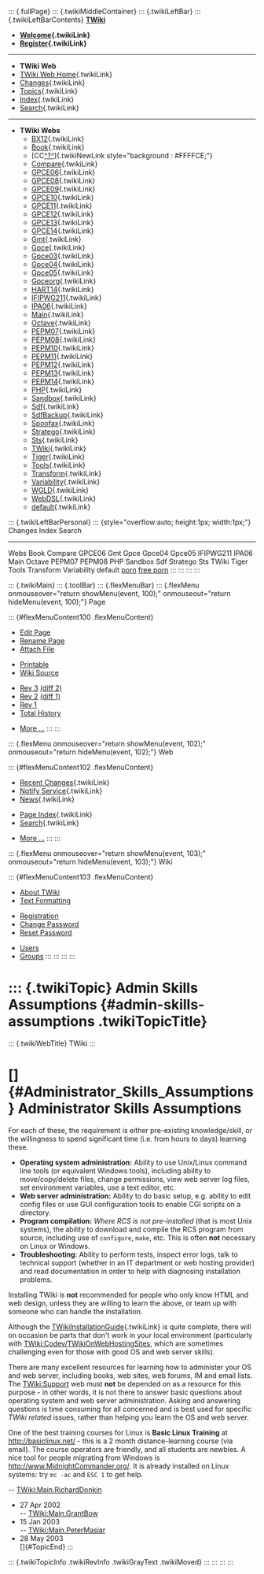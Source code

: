 ::: {.fullPage}
::: {.twikiMiddleContainer}
::: {.twikiLeftBar}
::: {.twikiLeftBarContents}
**[TWiki](http://TWiki.org/)**

-   **[Welcome](WelcomeGuest){.twikiLink}**
-   **[Register](TWikiRegistration){.twikiLink}**

------------------------------------------------------------------------

-   **TWiki Web**
-   [TWiki Web Home](WebHome){.twikiLink}
-   [Changes](WebChanges){.twikiLink}
-   [Topics](WebTopicList){.twikiLink}
-   [Index](WebIndex){.twikiLink}
-   [Search](WebSearch){.twikiLink}

------------------------------------------------------------------------

-   **TWiki Webs**
    -   [BX12](../BX12/WebHome){.twikiLink}
    -   [Book](../Book/WebHome){.twikiLink}
    -   [CC[^?^](http://www.program-transformation.org/edit/CC/WebHome?topicparent=TWiki.AdminSkillsAssumptions)]{.twikiNewLink
        style="background : #FFFFCE;"}
    -   [Compare](../Compare/WebHome){.twikiLink}
    -   [GPCE06](../GPCE06/WebHome){.twikiLink}
    -   [GPCE08](../GPCE08/WebHome){.twikiLink}
    -   [GPCE09](../GPCE09/WebHome){.twikiLink}
    -   [GPCE10](../GPCE10/WebHome){.twikiLink}
    -   [GPCE11](../GPCE11/WebHome){.twikiLink}
    -   [GPCE12](../GPCE12/WebHome){.twikiLink}
    -   [GPCE13](../GPCE13/WebHome){.twikiLink}
    -   [GPCE14](../GPCE14/WebHome){.twikiLink}
    -   [Gmt](../Gmt/WebHome){.twikiLink}
    -   [Gpce](../Gpce/WebHome){.twikiLink}
    -   [Gpce03](http://www.program-transformation.org/Gpce03/WebHome){.twikiLink}
    -   [Gpce04](../Gpce04/WebHome){.twikiLink}
    -   [Gpce05](../Gpce05/WebHome){.twikiLink}
    -   [Gpceorg](../Gpceorg/WebHome){.twikiLink}
    -   [HART14](../HART14/WebHome){.twikiLink}
    -   [IFIPWG211](http://www.program-transformation.org/IFIPWG211/WebHome){.twikiLink}
    -   [IPA06](../IPA06/WebHome){.twikiLink}
    -   [Main](../Main/WebHome){.twikiLink}
    -   [Octave](../Octave/WebHome){.twikiLink}
    -   [PEPM07](../PEPM07/WebHome){.twikiLink}
    -   [PEPM08](../PEPM08/WebHome){.twikiLink}
    -   [PEPM10](../PEPM10/WebHome){.twikiLink}
    -   [PEPM11](../PEPM11/WebHome){.twikiLink}
    -   [PEPM12](../PEPM12/WebHome){.twikiLink}
    -   [PEPM13](../PEPM13/WebHome){.twikiLink}
    -   [PEPM14](../PEPM14/WebHome){.twikiLink}
    -   [PHP](../PHP/WebHome){.twikiLink}
    -   [Sandbox](../Sandbox/WebHome){.twikiLink}
    -   [Sdf](../Sdf/WebHome){.twikiLink}
    -   [SdfBackup](../SdfBackup/WebHome){.twikiLink}
    -   [Spoofax](../Spoofax/WebHome){.twikiLink}
    -   [Stratego](../Stratego/WebHome){.twikiLink}
    -   [Sts](../Sts/WebHome){.twikiLink}
    -   [TWiki](WebHome){.twikiLink}
    -   [Tiger](../Tiger/WebHome){.twikiLink}
    -   [Tools](../Tools/WebHome){.twikiLink}
    -   [Transform](../Transform/WebHome){.twikiLink}
    -   [Variability](../Variability/WebHome){.twikiLink}
    -   [WGLD](../WGLD/WebHome){.twikiLink}
    -   [WebDSL](../WebDSL/WebHome){.twikiLink}
    -   [default](DefaultWebHome){.twikiLink}

::: {.twikiLeftBarPersonal}
::: {style="overflow:auto; height:1px; width:1px;"}
Changes Index Search

------------------------------------------------------------------------

Webs Book Compare GPCE06 Gmt Gpce Gpce04 Gpce05 IFIPWG211 IPA06 Main
Octave PEPM07 PEPM08 PHP Sandbox Sdf Stratego Sts TWiki Tiger Tools
Transform Variability default
[porn](http://www.estrategiavirtual.com/adult/) [free
porn](http://www.estrategiavirtual.com/free/)
:::
:::
:::
:::

::: {.twikiMain}
::: {.toolBar}
::: {.flexMenuBar}
::: {.flexMenu onmouseover="return showMenu(event, 100);" onmouseout="return hideMenu(event, 100);"}
Page

::: {#flexMenuContent100 .flexMenuContent}
-   [Edit
    Page](http://www.program-transformation.org/edit/TWiki/AdminSkillsAssumptions?t=1536826922)
-   [Rename
    Page](http://www.program-transformation.org/rename/TWiki/AdminSkillsAssumptions)
-   [Attach
    File](http://www.program-transformation.org/attach/TWiki/AdminSkillsAssumptions)

<!-- -->

-   [Printable](http://www.program-transformation.org/view/TWiki/AdminSkillsAssumptions?skin=print.pattern)
-   [Wiki
    Source](http://www.program-transformation.org/view/TWiki/AdminSkillsAssumptions?skin=text&raw=on&contenttype=text/plain)

<!-- -->

-   [Rev
    3](http://www.program-transformation.org/view/TWiki/AdminSkillsAssumptions?rev=1.3)
    [(diff 2)](http://www.program-transformation.org/rdiff/TWiki/AdminSkillsAssumptions?rev1=1.3&rev2=1.2)
-   [Rev
    2](http://www.program-transformation.org/view/TWiki/AdminSkillsAssumptions?rev=1.2)
    [(diff 1)](http://www.program-transformation.org/rdiff/TWiki/AdminSkillsAssumptions?rev1=1.2&rev2=1.1)
-   [Rev
    1](http://www.program-transformation.org/view/TWiki/AdminSkillsAssumptions?rev=1.1)
-   [Total
    History](http://www.program-transformation.org/rdiff/TWiki/AdminSkillsAssumptions)

<!-- -->

-   [More
    \...](http://www.program-transformation.org/oops/TWiki/AdminSkillsAssumptions?template=oopsmore&param1=1.3&param2=1.3)
:::
:::

::: {.flexMenu onmouseover="return showMenu(event, 102);" onmouseout="return hideMenu(event, 102);"}
Web

::: {#flexMenuContent102 .flexMenuContent}
-   [Recent Changes](WebChanges){.twikiLink}
-   [Notify Service](WebNotify){.twikiLink}
-   [News](WebNews){.twikiLink}

<!-- -->

-   [Page Index](WebIndex){.twikiLink}
-   [Search](WebSearch){.twikiLink}

<!-- -->

-   [More
    \...](http://www.program-transformation.org/oops/TWiki/AdminSkillsAssumptions?template=oopsmore&param1=1.3&param2=1.3)
:::
:::

::: {.flexMenu onmouseover="return showMenu(event, 103);" onmouseout="return hideMenu(event, 103);"}
Wiki

::: {#flexMenuContent103 .flexMenuContent}
-   [About
    TWiki](http://www.program-transformation.org/view/TWiki/WebHome)
-   [Text
    Formatting](http://www.program-transformation.org/view/TWiki/TextFormattingRules)

<!-- -->

-   [Registration](http://www.program-transformation.org/view/TWiki/TWikiRegistration)
-   [Change
    Password](http://www.program-transformation.org/view/TWiki/ChangePassword)
-   [Reset
    Password](http://www.program-transformation.org/view/TWiki/ResetPassword)

<!-- -->

-   [Users](http://www.program-transformation.org/view/Main/TWikiUsers)
-   [Groups](http://www.program-transformation.org/view/Main/TWikiGroups)
:::
:::
:::
:::

::: {.twikiTopic}
Admin Skills Assumptions {#admin-skills-assumptions .twikiTopicTitle}
========================

::: {.twikiWebTitle}
TWiki
:::

[]{#Administrator_Skills_Assumptions} Administrator Skills Assumptions
======================================================================

For each of these, the requirement is either pre-existing
knowledge/skill, or the willingness to spend significant time (i.e. from
hours to days) learning these.

-   **Operating system administration:** Ability to use Unix/Linux
    command line tools (or equivalent Windows tools), including ability
    to move/copy/delete files, change permissions, view web server log
    files, set environment variables, use a text editor, etc.
-   **Web server administration:** Ability to do basic setup, e.g.
    ability to edit config files or use GUI configuration tools to
    enable CGI scripts on a directory.
-   **Program compilation:** *Where RCS is not pre-installed* (that is
    most Unix systems), the ability to download and compile the RCS
    program from source, including use of `configure`, `make`, etc. This
    is often **not** necessary on Linux or Windows.
-   **Troubleshooting**: Ability to perform tests, inspect error logs,
    talk to technical support (whether in an IT department or web
    hosting provider) and read documentation in order to help with
    diagnosing installation problems.

Installing TWiki is **not** recommended for people who only know HTML
and web design, unless they are willing to learn the above, or team up
with someone who can handle the installation.

Although the
[TWikiInstallationGuide](TWikiInstallationGuide){.twikiLink} is quite
complete, there will on occasion be parts that don\'t work in your local
environment (particularly with
[TWiki:Codev/TWikiOnWebHostingSites](http://twiki.org/cgi-bin/view/Codev/TWikiOnWebHostingSites "'Codev/TWikiOnWebHostingSites' on TWiki.org"),
which are sometimes challenging even for those with good OS and web
server skills).

There are many excellent resources for learning how to administer your
OS and web server, including books, web sites, web forums, IM and email
lists. The
[TWiki:Support](http://twiki.org/cgi-bin/view/Support "'Support' on TWiki.org")
web must **not** be depended on as a resource for this purpose - in
other words, it is not there to answer basic questions about operating
system and web server administration. Asking and answering questions is
time consuming for all concerned and is best used for specific *TWiki
related* issues, rather than helping you learn the OS and web server.

One of the best training courses for Linux is **Basic Linux Training**
at <http://basiclinux.net/> - this is a 2 month distance-learning course
(via email). The course operators are friendly, and all students are
newbies. A nice tool for people migrating from Windows is
<http://www.MidnightCommander.org/>. It is already installed on Linux
systems: try `mc -ac` and `ESC 1` to get help.

\--
[TWiki:Main.RichardDonkin](http://twiki.org/cgi-bin/view/Main.RichardDonkin "'Main.RichardDonkin' on TWiki.org")
- 27 Apr 2002\
\--
[TWiki:Main.GrantBow](http://twiki.org/cgi-bin/view/Main.GrantBow "'Main.GrantBow' on TWiki.org")
- 15 Jan 2003\
\--
[TWiki:Main.PeterMasiar](http://twiki.org/cgi-bin/view/Main.PeterMasiar "'Main.PeterMasiar' on TWiki.org")
- 28 May 2003\
[]{#TopicEnd}
:::

::: {.twikiTopicInfo .twikiRevInfo .twikiGrayText .twikiMoved}
:::
:::
:::
:::
